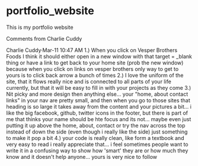# portfolio_website
This is my portfolio website

Comments from Charlie Cuddy

Charlie Cuddy·Mar-11 10:47 AM
1.) When you click on Vesper Brothers Foods I think it should either open in a new window with that target = _blank thing or have a link to get back to your home site (prob the new window) because when you click on links on vesper brothers only way to get to yours is to click back arrow a bunch of times
2.) I love the uniform of the site, that it flows really nice and is connected to all parts of your life currently, but that it will be easy to fill in with your projects as they come
3.) Nit picky and more design then anything else... your "home, about contact links" in your nav are pretty small, and then when you go to those sites that heading is so large it takes away from the content and your pictures a bit... i like the big facebook, github, twitter icons in the footer, but there is part of me that thinks your name should be hte focus and its not... maybe even just putting it up above the home, about, contact or try the nav across the top instead of down the side (even though i really like the side) just something to make it pop a bit
4.) your code is really clean, like form a textbook and very easy to read i really appreciate that... i feel sometimes people want to write it in a confusing way to show how 'smart' they are or how much they know and it doesn't help anyone... yours is very nice to follow
